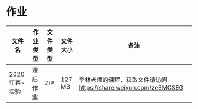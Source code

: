 # 作业

文件名|作业类型|文件类型|文件大小|备注
---|---|---|---|---
2020年春-实验|课后作业|ZIP|127 MB|李林老师的课程，获取文件请访问 https://share.weiyun.com/zeBMCSEG
